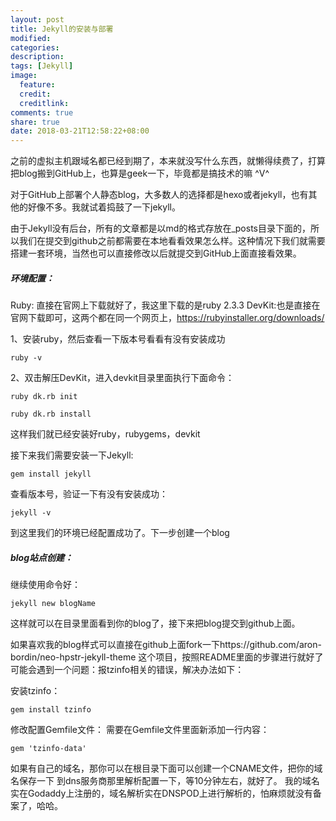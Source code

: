 ```yaml
---
layout: post
title: Jekyll的安装与部署
modified:
categories: 
description:
tags: [Jekyll]
image:
  feature:
  credit:
  creditlink:
comments: true
share: true
date: 2018-03-21T12:58:22+08:00
---
```


之前的虚拟主机跟域名都已经到期了，本来就没写什么东西，就懒得续费了，打算把blog搬到GitHub上，也算是geek一下，毕竟都是搞技术的嘛 ^V^

对于GitHub上部署个人静态blog，大多数人的选择都是hexo或者jekyll，也有其他的好像不多。我就试着捣鼓了一下jekyll。

由于Jekyll没有后台，所有的文章都是以md的格式存放在_posts目录下面的，所以我们在提交到github之前都需要在本地看看效果怎么样。这种情况下我们就需要搭建一套环境，当然也可以直接修改以后就提交到GitHub上面直接看效果。


##### 环境配置：

Ruby: 直接在官网上下载就好了，我这里下载的是ruby 2.3.3
DevKit:也是直接在官网下载即可，这两个都在同一个网页上，https://rubyinstaller.org/downloads/

1、安装ruby，然后查看一下版本号看看有没有安装成功
	
	ruby -v

2、双击解压DevKit，进入devkit目录里面执行下面命令：
	
	ruby dk.rb init

	ruby dk.rb install

这样我们就已经安装好ruby，rubygems，devkit

<!--more-->

接下来我们需要安装一下Jekyll:
	
	gem install jekyll

查看版本号，验证一下有没有安装成功：

	jekyll -v

到这里我们的环境已经配置成功了。下一步创建一个blog



##### blog站点创建：
	
继续使用命令好：
	
	jekyll new blogName

这样就可以在目录里面看到你的blog了，接下来把blog提交到github上面。

如果喜欢我的blog样式可以直接在github上面fork一下https://github.com/aron-bordin/neo-hpstr-jekyll-theme 这个项目，按照README里面的步骤进行就好了
可能会遇到一个问题：报tzinfo相关的错误，解决办法如下：

安装tzinfo：
	
	gem install tzinfo

修改配置Gemfile文件：
需要在Gemfile文件里面新添加一行内容：

	gem 'tzinfo-data'



如果有自己的域名，那你可以在根目录下面可以创建一个CNAME文件，把你的域名保存一下
到dns服务商那里解析配置一下，等10分钟左右，就好了。
我的域名实在Godaddy上注册的，域名解析实在DNSPOD上进行解析的，怕麻烦就没有备案了，哈哈。
